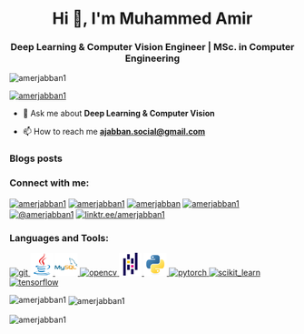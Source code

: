 <h1 align="center">Hi 👋, I'm Muhammed Amir</h1>
<h3 align="center">Deep Learning & Computer Vision Engineer | MSc. in Computer Engineering</h3>

<p align="left"> <img src="https://komarev.com/ghpvc/?username=amerjabban1&label=Profile%20views&color=0e75b6&style=flat" alt="amerjabban1" /> </p>

<p align="left"> <a href="https://twitter.com/amerjabban1" target="blank"><img src="https://img.shields.io/twitter/follow/amerjabban1?logo=twitter&style=for-the-badge" alt="amerjabban1" /></a> </p>

- 💬 Ask me about **Deep Learning & Computer Vision**

- 📫 How to reach me **ajabban.social@gmail.com**

### Blogs posts
<!-- BLOG-POST-LIST:START -->
<!-- BLOG-POST-LIST:END -->

<h3 align="left">Connect with me:</h3>
<p align="left">
<a href="https://twitter.com/amerjabban1" target="blank"><img align="center" src="https://raw.githubusercontent.com/rahuldkjain/github-profile-readme-generator/master/src/images/icons/Social/twitter.svg" alt="amerjabban1" height="30" width="40" /></a>
<a href="https://linkedin.com/in/amerjabban1" target="blank"><img align="center" src="https://raw.githubusercontent.com/rahuldkjain/github-profile-readme-generator/master/src/images/icons/Social/linked-in-alt.svg" alt="amerjabban1" height="30" width="40" /></a>
<a href="https://kaggle.com/amerjabban" target="blank"><img align="center" src="https://raw.githubusercontent.com/rahuldkjain/github-profile-readme-generator/master/src/images/icons/Social/kaggle.svg" alt="amerjabban" height="30" width="40" /></a>
<a href="https://instagram.com/amerjabban1" target="blank"><img align="center" src="https://raw.githubusercontent.com/rahuldkjain/github-profile-readme-generator/master/src/images/icons/Social/instagram.svg" alt="amerjabban1" height="30" width="40" /></a>
<a href="https://medium.com/@amerjabban1" target="blank"><img align="center" src="https://raw.githubusercontent.com/rahuldkjain/github-profile-readme-generator/master/src/images/icons/Social/medium.svg" alt="@amerjabban1" height="30" width="40" /></a>
<a href="/linktr.ee/amerjabban1" target="blank"><img align="center" src="https://raw.githubusercontent.com/rahuldkjain/github-profile-readme-generator/master/src/images/icons/Social/rss.svg" alt="linktr.ee/amerjabban1" height="30" width="40" /></a>
</p>

<h3 align="left">Languages and Tools:</h3>
<p align="left"> <a href="https://git-scm.com/" target="_blank" rel="noreferrer"> <img src="https://www.vectorlogo.zone/logos/git-scm/git-scm-icon.svg" alt="git" width="40" height="40"/> </a> <a href="https://www.java.com" target="_blank" rel="noreferrer"> <img src="https://raw.githubusercontent.com/devicons/devicon/master/icons/java/java-original.svg" alt="java" width="40" height="40"/> </a> <a href="https://www.mysql.com/" target="_blank" rel="noreferrer"> <img src="https://raw.githubusercontent.com/devicons/devicon/master/icons/mysql/mysql-original-wordmark.svg" alt="mysql" width="40" height="40"/> </a> <a href="https://opencv.org/" target="_blank" rel="noreferrer"> <img src="https://www.vectorlogo.zone/logos/opencv/opencv-icon.svg" alt="opencv" width="40" height="40"/> </a> <a href="https://pandas.pydata.org/" target="_blank" rel="noreferrer"> <img src="https://raw.githubusercontent.com/devicons/devicon/2ae2a900d2f041da66e950e4d48052658d850630/icons/pandas/pandas-original.svg" alt="pandas" width="40" height="40"/> </a> <a href="https://www.python.org" target="_blank" rel="noreferrer"> <img src="https://raw.githubusercontent.com/devicons/devicon/master/icons/python/python-original.svg" alt="python" width="40" height="40"/> </a> <a href="https://pytorch.org/" target="_blank" rel="noreferrer"> <img src="https://www.vectorlogo.zone/logos/pytorch/pytorch-icon.svg" alt="pytorch" width="40" height="40"/> </a> <a href="https://scikit-learn.org/" target="_blank" rel="noreferrer"> <img src="https://upload.wikimedia.org/wikipedia/commons/0/05/Scikit_learn_logo_small.svg" alt="scikit_learn" width="40" height="40"/> </a> <a href="https://www.tensorflow.org" target="_blank" rel="noreferrer"> <img src="https://www.vectorlogo.zone/logos/tensorflow/tensorflow-icon.svg" alt="tensorflow" width="40" height="40"/> </a> </p>

<p><img align="left" src="https://github-readme-stats.vercel.app/api/top-langs?username=amerjabban1&show_icons=true&locale=en&layout=compact" alt="amerjabban1" /></p>

<p>&nbsp;<img align="center" src="https://github-readme-stats.vercel.app/api?username=amerjabban1&show_icons=true&locale=en" alt="amerjabban1" /></p>

<p><img align="center" src="https://github-readme-streak-stats.herokuapp.com/?user=amerjabban1&" alt="amerjabban1" /></p>
